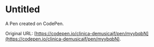 # Untitled

A Pen created on CodePen.

Original URL: [https://codepen.io/clinica-demusicajf/pen/myybqbN](https://codepen.io/clinica-demusicajf/pen/myybqbN).

